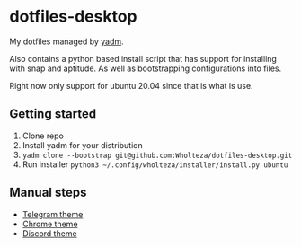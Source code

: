 # dotfiles-desktop
My dotfiles managed by [yadm](https://yadm.io/).

Also contains a python based install script that has support for installing with snap and aptitude. As well as bootstrapping configurations into files.

Right now only support for ubuntu 20.04 since that is what is use.

## Getting started
1. Clone repo
1. Install yadm for your distribution
1. `yadm clone --bootstrap git@github.com:Wholteza/dotfiles-desktop.git`
1. Run installer `python3 ~/.config/wholteza/installer/install.py ubuntu`

## Manual steps
- [Telegram theme](https://github.com/noaccOS/telegram-nord-theme)
- [Chrome theme](https://chrome.google.com/webstore/detail/nord/abehfkkfjlplnjadfcjiflnejblfmmpj)
- [Discord theme](https://github.com/orblazer/discord-nordic)
